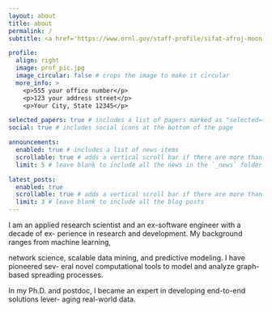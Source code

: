 ```yaml
---
layout: about
title: about
permalink: /
subtitle: <a href='https://www.ornl.gov/staff-profile/sifat-afroj-moon'>Affiliations</a>

profile:
  align: right
  image: prof_pic.jpg
  image_circular: false # crops the image to make it circular
  more_info: >
    <p>555 your office number</p>
    <p>123 your address street</p>
    <p>Your City, State 12345</p>

selected_papers: true # includes a list of papers marked as "selected={true}"
social: true # includes social icons at the bottom of the page

announcements:
  enabled: true # includes a list of news items
  scrollable: true # adds a vertical scroll bar if there are more than 3 news items
  limit: 5 # leave blank to include all the news in the `_news` folder

latest_posts:
  enabled: true
  scrollable: true # adds a vertical scroll bar if there are more than 3 new posts items
  limit: 3 # leave blank to include all the blog posts
---
```


I am an applied research scientist and an ex-software engineer with a decade of ex-
perience in research and development. My background ranges from machine learning,

network science, scalable data mining, and predictive modeling. I have pioneered sev-
eral novel computational tools to model and analyze graph-based spreading processes.

In my Ph.D. and postdoc, I became an expert in developing end-to-end solutions lever-
aging real-world data.
